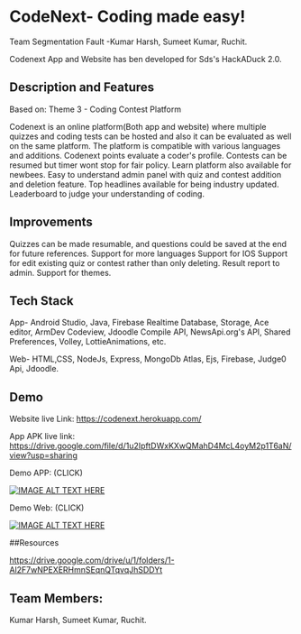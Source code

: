 
# CodeNext- Coding made easy!

Team Segmentation Fault -Kumar Harsh, Sumeet Kumar, Ruchit.

Codenext App and Website has ben developed for Sds's HackADuck 2.0.




## Description and Features
Based on: Theme 3 - Coding Contest Platform

Codenext is an online platform(Both app and website) where multiple quizzes and coding tests can be hosted and also it can be evaluated as well on the same platform.
The platform is compatible with various languages and additions.
Codenext points evaluate a coder's profile.
Contests can be resumed but timer wont stop for fair policy.
Learn platform also available for newbees.
Easy to understand admin panel with quiz and contest addition and deletion feature.
Top headlines available for being industry updated.
Leaderboard to judge your understanding of coding.


## Improvements
Quizzes can be made resumable, and questions could be saved at the end for future references.
Support for more languages
Support for IOS
Support for edit existing quiz or contest rather than only deleting.
Result report to admin.
Support for themes.


## Tech Stack
App- Android Studio, Java, Firebase Realtime Database, Storage, Ace editor, ArmDev Codeview, Jdoodle Compile API, NewsApi.org's API,
     Shared Preferences, Volley, LottieAnimations, etc.
     
Web- HTML,CSS, NodeJs, Express, MongoDb Atlas, Ejs, Firebase, Judge0 Api, Jdoodle.

## Demo

Website live Link:  https://codenext.herokuapp.com/

App APK live link:  https://drive.google.com/file/d/1u2IpftDWxKXwQMahD4McL4oyM2p1T6aN/view?usp=sharing


Demo APP: (CLICK)

[![IMAGE ALT TEXT HERE](https://img.youtube.com/vi/8aXK6mS_82k/0.jpg)](https://www.youtube.com/watch?v=8aXK6mS_82k)



Demo Web: (CLICK)

[![IMAGE ALT TEXT HERE](https://img.youtube.com/vi/4c41E0dtouQ/0.jpg)](https://www.youtube.com/watch?v=4c41E0dtouQ)



##Resources

https://drive.google.com/drive/u/1/folders/1-Al2F7wNPEXERHmnSEqnQTqvqJhSDDYt



## Team Members:

Kumar Harsh, Sumeet Kumar, Ruchit.



